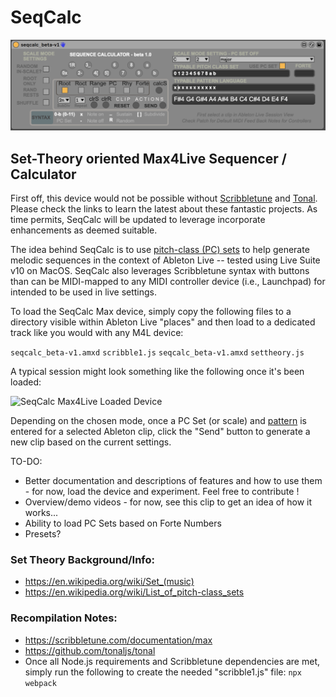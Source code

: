 # SeqCalc

![SeqCalc Max4Live Device](SeqCalc_beta-v1.png)

## Set-Theory oriented Max4Live Sequencer / Calculator

First off, this device would not be possible without [Scribbletune](https://scribbletune.com) and [Tonal](https://github.com/tonaljs). Please check the links to learn the latest about these fantastic projects. As time permits, SeqCalc will be updated to leverage incorporate enhancements as deemed suitable.

The idea behind SeqCalc is to use [pitch-class (PC) sets](https://en.wikipedia.org/wiki/Set_(music)) to help generate melodic sequences in the context of Ableton Live -- tested using Live Suite v10 on MacOS. SeqCalc also leverages Scribbletune syntax with buttons than can be MIDI-mapped to any MIDI controller device (i.e., Launchpad) for intended to be used in live settings.

To load the SeqCalc Max device, simply copy the following files to a directory visible within Ableton Live "places" and then load to a dedicated track like you would with any M4L device:

```seqcalc_beta-v1.amxd```
```scribble1.js```
```seqcalc_beta-v1.amxd```
```settheory.js```

A typical session might look something like the following once it's been loaded:

![SeqCalc Max4Live Loaded Device](SeqCalc_beta-v1-loaded.png)

Depending on the chosen mode, once a PC Set (or scale) and [pattern](https://scribbletune.com/documentation/core/clip#pattern) is entered for a selected Ableton clip, click the "Send" button to generate a new clip based on the current settings.  

TO-DO:
- Better documentation and descriptions of features and how to use them - for now, load the device and experiment. Feel free to contribute !
- Overview/demo videos - for now, see this clip to get an idea of how it works...
- Ability to load PC Sets based on Forte Numbers
- Presets?

### Set Theory Background/Info:
- https://en.wikipedia.org/wiki/Set_(music)
- https://en.wikipedia.org/wiki/List_of_pitch-class_sets


### Recompilation Notes:
- https://scribbletune.com/documentation/max
- https://github.com/tonaljs/tonal
- Once all Node.js requirements and Scribbletune dependencies are met, simply run the following to create the needed "scribble1.js" file:
```npx webpack```
